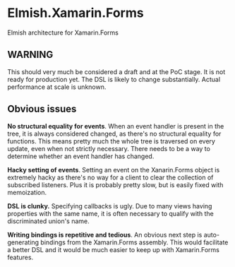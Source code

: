 # Elmish.Xamarin.Forms
Elmish architecture for Xamarin.Forms

## WARNING
This should very much be considered a draft and at the PoC stage. It is not ready for production yet. The DSL is likely to change substantially. Actual performance at scale is unknown.

## Obvious issues
**No structural equality for events**. When an event handler is present in the tree, it is always considered changed, as there's no structural equality for functions. This means pretty much the whole tree is traversed on every update, even when not strictly necessary. There needs to be a way to determine whether an event handler has changed.

**Hacky setting of events**. Setting an event on the Xanarin.Forms object is extremely hacky as there's no way for a client to clear the collection of subscribed listeners. Plus it is probably pretty slow, but is easily fixed with memoization.

**DSL is clunky.** Specifying callbacks is ugly. Due to many views having properties with the same name, it is often necessary to qualify with the discriminated union's name.

**Writing bindings is repetitive and tedious**. An obvious next step is auto-generating bindings from the Xamarin.Forms assembly. This would facilitate a better DSL and it would be much easier to keep up with Xamarin.Forms features.